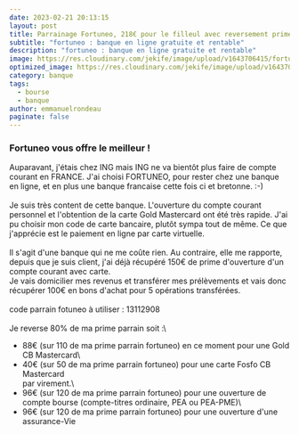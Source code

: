```yaml
---
date: 2023-02-21 20:13:15
layout: post
title: Parrainage Fortuneo, 218€ pour le filleul avec reversement prime parrain fortuneo de 88€
subtitle: "fortuneo : banque en ligne gratuite et rentable"
description: "fortuneo : banque en ligne gratuite et rentable"
image: https://res.cloudinary.com/jekife/image/upload/v1643706415/fortuneo-carte-mastercard_wvbjjx.jpg
optimized_image: https://res.cloudinary.com/jekife/image/upload/v1643706415/fortuneo-carte-mastercard_wvbjjx.jpg
category: banque
tags:
  - bourse
  - banque
author: emmanuelrondeau
paginate: false
---
```

### Fortuneo vous offre le meilleur !

Auparavant, j'étais chez ING mais ING ne va bientôt plus faire de compte courant en FRANCE. J'ai choisi FORTUNEO, pour rester chez une banque en ligne, et en plus une banque francaise cette fois ci et bretonne. :-)\
\
Je suis très content de cette banque. L'ouverture du compte courant personnel et l'obtention de la carte Gold Mastercard ont été très rapide. J'ai pu choisir mon code de carte bancaire, plutôt sympa tout de même. Ce que j'apprécie est le paiement en ligne par carte virtuelle.\
\
Il s'agit d'une banque qui ne me coûte rien. Au contraire, elle me rapporte, depuis que je suis client, j'ai déjà récupéré 150€ de prime d'ouverture d'un compte courant avec carte.\
Je vais domicilier mes revenus et transférer mes prélèvements et vais donc récupérer 100€ en bons d'achat pour 5 opérations transférées.\
\
code parrain fotuneo à utiliser : 13112908\
\
Je reverse 80% de ma prime parrain soit :\
- 88€ (sur 110 de ma prime parrain fortuneo) en ce moment pour une Gold CB Mastercard\
- 40€ (sur 50 de ma prime parrain fortuneo) pour une carte Fosfo CB Mastercard\
par virement.\
- 96€ (sur 120 de ma prime parrain fortuneo) pour une ouverture de compte bourse (compte-titres ordinaire, PEA ou PEA-PME)\
- 96€ (sur 120 de ma prime parrain fortuneo) pour une ouverture d'une assurance-Vie
